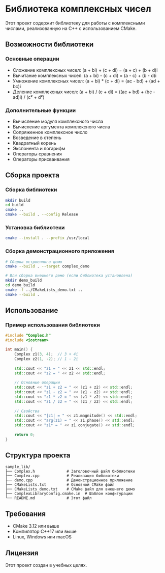 # Библиотека комплексных чисел

Этот проект содержит библиотеку для работы с комплексными числами, реализованную на C++ с использованием CMake.

## Возможности библиотеки

### Основные операции
- Сложение комплексных чисел: (a + bi) + (c + di) = (a + c) + (b + d)i
- Вычитание комплексных чисел: (a + bi) - (c + di) = (a - c) + (b - d)i
- Умножение комплексных чисел: (a + bi) * (c + di) = (ac - bd) + (ad + bc)i
- Деление комплексных чисел: (a + bi) / (c + di) = ((ac + bd) + (bc - ad)i) / (c² + d²)

### Дополнительные функции
- Вычисление модуля комплексного числа
- Вычисление аргумента комплексного числа
- Сопряженное комплексное число
- Возведение в степень
- Квадратный корень
- Экспонента и логарифм
- Операторы сравнения
- Операторы присваивания

## Сборка проекта

### Сборка библиотеки

```bash
mkdir build
cd build
cmake ..
cmake --build . --config Release
```

### Установка библиотеки

```bash
cmake --install . --prefix /usr/local
```

### Сборка демонстрационного приложения

```bash
# Сборка встроенного демо
cmake --build . --target complex_demo

# Или сборка внешнего демо (если библиотека установлена)
mkdir demo_build
cd demo_build
cmake -f ../CMakeLists_demo.txt ..
cmake --build .
```

## Использование

### Пример использования библиотеки

```cpp
#include "Complex.h"
#include <iostream>

int main() {
    Complex z1(3, 4);  // 3 + 4i
    Complex z2(1, -2); // 1 - 2i
    
    std::cout << "z1 = " << z1 << std::endl;
    std::cout << "z2 = " << z2 << std::endl;
    
    // Основные операции
    std::cout << "z1 + z2 = " << (z1 + z2) << std::endl;
    std::cout << "z1 - z2 = " << (z1 - z2) << std::endl;
    std::cout << "z1 * z2 = " << (z1 * z2) << std::endl;
    std::cout << "z1 / z2 = " << (z1 / z2) << std::endl;
    
    // Свойства
    std::cout << "|z1| = " << z1.magnitude() << std::endl;
    std::cout << "arg(z1) = " << z1.phase() << std::endl;
    std::cout << "z1* = " << z1.conjugate() << std::endl;
    
    return 0;
}
```

## Структура проекта

```
sample_lib/
├── Complex.h              # Заголовочный файл библиотеки
├── Complex.cpp            # Реализация библиотеки
├── demo.cpp               # Демонстрационное приложение
├── CMakeLists.txt         # Основной CMake файл
├── CMakeLists_demo.txt    # CMake файл для внешнего демо
├── ComplexLibraryConfig.cmake.in  # Шаблон конфигурации
└── README.md              # Этот файл
```

## Требования

- CMake 3.12 или выше
- Компилятор C++17 или выше
- Linux, Windows или macOS

## Лицензия

Этот проект создан в учебных целях.